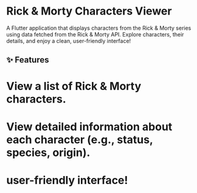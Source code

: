 # Rick & Morty Characters Viewer

A Flutter application that displays characters from the Rick & Morty series using data fetched from the Rick & Morty API. Explore characters, their details, and enjoy a clean, user-friendly interface!

## ✨ Features
# View a list of Rick & Morty characters.
# View detailed information about each character (e.g., status, species, origin).
# user-friendly interface!

